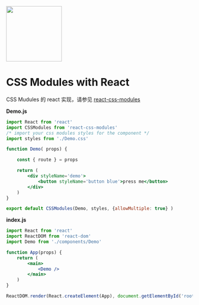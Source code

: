 <img src="https://raw.githubusercontent.com/css-modules/logos/master/css-modules-logo.png" width="150" height="150" />

# CSS Modules with React

CSS Mudules 的 react 实现，请参见 [react-css-modules]()

**Demo.js**

```jsx
import React from 'react'
import CSSModules from 'react-css-modules'
/* import your css modules styles for the component */
import styles from './Demo.css'

function Demo( props) {

    const { route } = props

    return (
    	<div styleName='demo'>
    		<button styleName='button blue'>press me</button>
       	</div>
    )
}

export default CSSModules(Demo, styles, {allowMultiple: true} )
```

**index.js**

```jsx
import React from 'react'
import ReactDOM from 'react-dom'
import Demo from './components/Demo'

function App(props) {
    return (
        <main>
            <Demo />
        </main>
    )
}

ReactDOM.render(React.createElement(App), document.getElementById('root'))
```
